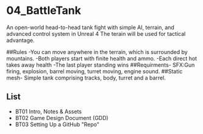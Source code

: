 # 04_BattleTank
An open-world head-to-head tank fight with simple AI, terrain, and advanced control system in Unreal 4
The terain will be used for tactical advantage.

##Rules
-You can move anywhere in the terrain, which is surrounded by mountains.
-Both players start with finite health and ammo.
-Each direct hot takes away health
 -The last player standing wins
 ##Requirments-
 SFX:Gun firing, explosion, barrel moving, turret moving, engine sound.
 ##Static mesh-
 Simple tank comprising tracks, body, turret and a barrel.
 

## List
* BT01 Intro, Notes & Assets
* BT02 Game Design Document (GDD)
* BT03 Setting Up a GitHub "Repo"
